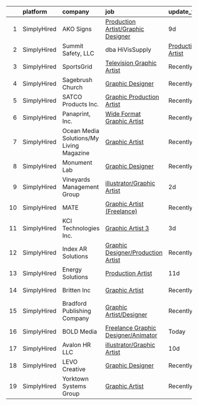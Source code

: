 

|    | platform    | company                                  | job                                                                                                                                            | update_time   | location          |
|---:|:------------|:-----------------------------------------|:-----------------------------------------------------------------------------------------------------------------------------------------------|:--------------|:------------------|
|  1 | SimplyHired | AKO Signs                                | [Production Artist/Graphic Designer](https://www.simplyhired.com/job/1Uj33OWXmzaE33T1DgmZ1yNx8KhJmmDFvjz2DJjSB-TZzLSlJ4xAoA?q=graphic+artist)  | 9d            | Athens, GA        |
|  2 | SimplyHired | Summit Safety, LLC | dba HiVisSupply     | [Production Artist](https://www.simplyhired.com/job/Mf_egjb4HPpc5-fNABYKXrYSgsg3f26JmZoUV9x2H-6Ll7xW8zv8iA?q=graphic+artist)                   | 9d            | Brooksville, FL   |
|  3 | SimplyHired | SportsGrid                               | [Television Graphic Artist](https://www.simplyhired.com/job/txHmVe1oHHG5t7tR_aTV5Mj-y8SToorpXG6rlYyvbQvGXgKA4piFxw?q=graphic+artist)           | Recently      | Remote            |
|  4 | SimplyHired | Sagebrush Church                         | [Graphic Designer](https://www.simplyhired.com/job/XZMqyJ0Wj53EvFmvAdSqsRGncqqGe8wwRHfcM7oaW8PeObQuOSoWeg?q=graphic+artist)                    | Recently      | Albuquerque, NM   |
|  5 | SimplyHired | SATCO Products Inc.                      | [Graphic Production Artist](https://www.simplyhired.com/job/6pZsWAeMjJcpSHxn-Qb_uiWiXTJ2O-oQ1kxjMZ798k3y_4SgRL7YyA?q=graphic+artist)           | Recently      | Brentwood, NY     |
|  6 | SimplyHired | Panaprint, Inc.                          | [Wide Format Graphic Artist](https://www.simplyhired.com/job/1vyCAiIThvCL5RsYLAxll-rvgvuaAHvBoALGdw9ItxB3oD21s36J7w?q=graphic+artist)          | Recently      | Macon, GA         |
|  7 | SimplyHired | Ocean Media Solutions/My Living Magazine | [Graphic Artist](https://www.simplyhired.com/job/lAfwKV-W7SUWKz9OMiIH1e2gCJWZXJFtxSiK7t37wIBHb9zp3I4I5A?q=graphic+artist)                      | Recently      | Stuart, FL        |
|  8 | SimplyHired | Monument Lab                             | [Graphic Designer](https://www.simplyhired.com/job/kLzZxc3EyGMmp4MDaOCHlRcHMUFPYmVFbarXruF7Pqg0pXMDBEeVoA?q=graphic+artist)                    | Recently      | Remote            |
|  9 | SimplyHired | Vineyards Management Group               | [illustrator/Graphic Artist](https://www.simplyhired.com/job/kdN2VvxJKqlvbzMsp3o5E6uZs6HUBHu9N8RFQJ9LyxhPmPNtAFRPeA?q=graphic+artist)          | 2d            | Jacksonville, FL  |
| 10 | SimplyHired | MATE                                     | [Graphic Artist (Freelance)](https://www.simplyhired.com/job/0DJnr7H5QPjP6G292Zv43b_Hvi4yNpIFWqN_YMlrhz_btdjNhXFehQ?q=graphic+artist)          | Recently      | Los Angeles, CA   |
| 11 | SimplyHired | KCI Technologies Inc.                    | [Graphic Artist 3](https://www.simplyhired.com/job/sFLRpveo-H00o1toCCRaFvop_XTOlDU8H_WL41PYGpNxrJabStuz8A?q=graphic+artist)                    | 3d            | Sparks, MD        |
| 12 | SimplyHired | Index AR Solutions                       | [Graphic Designer/Production Artist](https://www.simplyhired.com/job/fpv8iyIGqo2BpJN1itzW18ul5XQnQFo3oF_7hx1azT-2MtKiRsmOyA?q=graphic+artist)  | Recently      | Williamsburg, VA  |
| 13 | SimplyHired | Energy Solutions                         | [Production Artist](https://www.simplyhired.com/job/7JNEf5N3LoJLY8fGAmal_lCeBV_bWhwM2l-Lw1aRHpNVA-pyTVy0aQ?q=graphic+artist)                   | 11d           | Remote            |
| 14 | SimplyHired | Britten Inc                              | [Graphic Artist](https://www.simplyhired.com/job/0kOHWkD_aXAiemkPaqNnBwPIpPVXdAleaBl_iVcbUsqMo-7nug9-Bw?q=graphic+artist)                      | Recently      | Traverse City, MI |
| 15 | SimplyHired | Bradford Publishing Company              | [Graphic Artist/Designer](https://www.simplyhired.com/job/7chuSGxrDeXSfc5Kl8zltFSncENrz5pW7tb26X4Z5p25L6bdc1uw9Q?q=graphic+artist)             | Recently      | Bradford, PA      |
| 16 | SimplyHired | BOLD Media                               | [Freelance Graphic Designer/Animator](https://www.simplyhired.com/job/v7mrH60Jjp1uU48sMpXaACHAOJj3nuUMN7lkPmkTBAom114aJNVD8w?q=graphic+artist) | Today         | Remote            |
| 17 | SimplyHired | Avalon HR LLC                            | [illustrator/Graphic Artist](https://www.simplyhired.com/job/p26o4t57RG_R0es_gYHiqVr31pWXVXLPGCA69e_TrJ5CYDfPN5eocw?q=graphic+artist)          | 10d           | Houston, TX       |
| 18 | SimplyHired | LEVO Creative                            | [Graphic Designer](https://www.simplyhired.com/job/PpF9ibBGVuyENoL95snikYY7T7DSWriicUd0YwdG3oKdiqIDjf-oaA?q=graphic+artist)                    | Recently      | Remote            |
| 19 | SimplyHired | Yorktown Systems Group                   | [Graphic Artist](https://www.simplyhired.com/job/kFeXdJuEEC2ej1MTKBe3R6IA1bgTZulSYeTKCN1_ijj8Ens6JBbGaw?q=graphic+artist)                      | Recently      | Arlington, VA     |